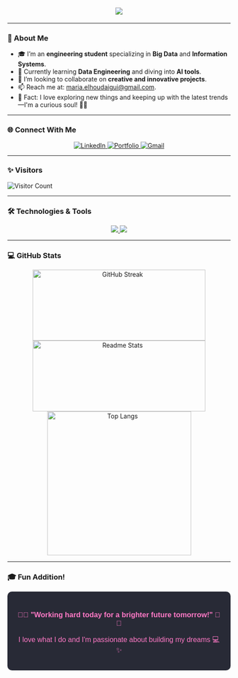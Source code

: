 <h1 align="center">
    <img src="https://readme-typing-svg.herokuapp.com/?font=Pacifico&size=40&color=FF1493&center=true&vCenter=true&width=600&height=70&lines=Hello+World+💖;+I'm+Maria+El+Houdaigui+🌸;Welcome+to+My+GIT+HUB+💻" />
</h1>

---

### 🌸 About Me  
- 🎓 I’m an **engineering student** specializing in **Big Data** and **Information Systems**.  
- 🌱 Currently learning **Data Engineering** and diving into **AI tools**.  
- 👯 I’m looking to collaborate on **creative and innovative projects**.  
- 📫 Reach me at: [maria.elhoudaigui@gmail.com](mailto:maria.elhoudaigui@gmail.com).  
- 🌟 Fact: I love exploring new things and keeping up with the latest trends—I'm a curious soul! 🧠✨  

---

### 🌐 Connect With Me  
<p align="center">
  <a href="https://www.linkedin.com/in/maria-el-houdaigui/" target="_blank">
    <img src="https://img.shields.io/badge/LinkedIn-FF1493?style=for-the-badge&logo=linkedin&logoColor=white" alt="LinkedIn" />
  </a>
  <a href="https://your-portfolio-link.com" target="_blank">
    <img src="https://img.shields.io/badge/Portfolio-000000?style=for-the-badge&logo=github&logoColor=white" alt="Portfolio" />
  </a>
  <a href="mailto:maria.elhoudaigui@gmail.com">
    <img src="https://img.shields.io/badge/Gmail-FF1493?style=for-the-badge&logo=gmail&logoColor=white" alt="Gmail" />
  </a>
</p>

---

### ✨ Visitors  
![Visitor Count](https://komarev.com/ghpvc/?username=mariaelhoudaigui&label=Visitors&color=FF1493&style=flat)

---

### 🛠️ Technologies & Tools  

<div align="center">
    <a href="https://github.com/lelouchfr/skill-icons" target="_blank">
        <img src="https://go-skill-icons.vercel.app/api/icons?i=mysql,python,html,css,js,java,hadoop,mongodb,tableau,eclipse,flask,docker,git&perline=13" />
    </a>
        <a href="https://github.com/lelouchfr/skill-icons" target="_blank">
        <img src="https://go-skill-icons.vercel.app/api/icons?i=tensorflow,pytorch,jupyter,opencv,pandas,debian,react,sqlite,kafka,oracle,matlab&titles=true" />
        </a>
    <br>
    
</div>


---
### 💻 GitHub Stats  
<div align="center">
  <!-- GitHub Streak -->
   <img width=390 height=160 src="https://github-readme-streak-stats-eight.vercel.app/?user=mariaelhoudaigui&theme=dracula&hide_border=false&border_radius=10" alt="GitHub Streak" />
  
  <!-- GitHub Stats -->
  <img width=390 height=160 src="https://github-readme-stats.vercel.app/api?username=mariaelhoudaigui&count_private=true&show_icons=true&theme=dracula&border_radius=10&rank_icon=github" alt="Readme Stats" />
  <br/>

  <!-- Top Languages -->
  <img width=325 align="center" src="https://github-readme-stats.vercel.app/api/top-langs/?username=mariaelhoudaigui&hide=HTML&langs_count=8&layout=compact&theme=dracula&border_radius=10&size_weight=0.5&count_weight=0.5" alt="Top Langs" />
</div>







---

### 🎓 Fun Addition!
<div align="center" style="background-color: #282a36; padding: 20px; border-radius: 10px; color: #f8f8f2; font-family: Arial, sans-serif;">
  <h3 style="color: #FF79C6; font-weight: bold;">🌸🌟 "Working hard today for a brighter future tomorrow!" 🌟🌸</h3>
  <p style="color: #FF79C6; font-size: 16px; margin-top: 10px;">
    I love what I do and I'm passionate about building my dreams 💻✨
  </p>
</div>
